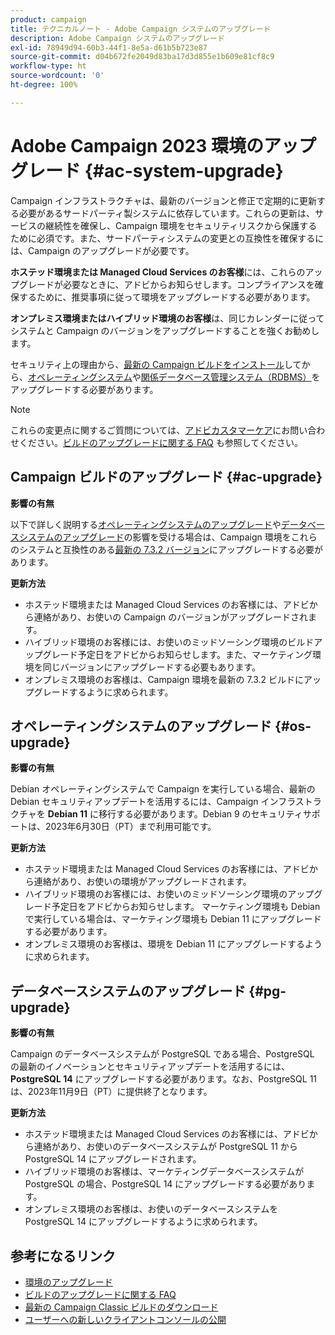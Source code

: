 ```yaml
---
product: campaign
title: テクニカルノート - Adobe Campaign システムのアップグレード
description: Adobe Campaign システムのアップグレード
exl-id: 78949d94-60b3-44f1-8e5a-d61b5b723e87
source-git-commit: d04b672fe2049d83ba17d3d855e1b609e81cf8c9
workflow-type: ht
source-wordcount: '0'
ht-degree: 100%

---
```


# Adobe Campaign 2023 環境のアップグレード {#ac-system-upgrade}

Campaign インフラストラクチャは、最新のバージョンと修正で定期的に更新する必要があるサードパーティ製システムに依存しています。これらの更新は、サービスの継続性を確保し、Campaign 環境をセキュリティリスクから保護するために必須です。また、サードパーティシステムの変更との互換性を確保するには、Campaign のアップグレードが必要です。

**ホステッド環境または Managed Cloud Services のお客様**&#x200B;には、これらのアップグレードが必要なときに、アドビからお知らせします。コンプライアンスを確保するために、推奨事項に従って環境をアップグレードする必要があります。

**オンプレミス環境またはハイブリッド環境のお客様**&#x200B;は、同じカレンダーに従ってシステムと Campaign のバージョンをアップグレードすることを強くお勧めします。

セキュリティ上の理由から、[最新の Campaign ビルドをインストール](#ac-upgrade)してから、[オペレーティングシステム](#os-upgrade)や[関係データベース管理システム（RDBMS）](#pg-upgrade)をアップグレードする必要があります。

>[!NOTE]
>
>これらの変更点に関するご質問については、[アドビカスタマーケア](https://helpx.adobe.com/jp/enterprise/admin-guide.html/enterprise/using/support-for-experience-cloud.ug.html)にお問い合わせください。[ビルドのアップグレードに関する FAQ](../../platform/using/faq-build-upgrade.md) も参照してください。

## Campaign ビルドのアップグレード {#ac-upgrade}

**影響の有無**

以下で詳しく説明する[オペレーティングシステムのアップグレード](#os-upgrade)や[データベースシステムのアップグレード](#pg-upgrade)の影響を受ける場合は、Campaign 環境をこれらのシステムと互換性のある[最新の 7.3.2 バージョン](../../rn/using/latest-release.md#release-7-3-2)にアップグレードする必要があります。

**更新方法**

* ホステッド環境または Managed Cloud Services のお客様には、アドビから連絡があり、お使いの Campaign のバージョンがアップグレードされます。
* ハイブリッド環境のお客様には、お使いのミッドソーシング環境のビルドアップグレード予定日をアドビからお知らせします。また、マーケティング環境を同じバージョンにアップグレードする必要もあります。
* オンプレミス環境のお客様は、Campaign 環境を最新の 7.3.2 ビルドにアップグレードするように求められます。


## オペレーティングシステムのアップグレード {#os-upgrade}

**影響の有無**

Debian オペレーティングシステムで Campaign を実行している場合、最新の Debian セキュリティアップデートを活用するには、Campaign インフラストラクチャを **Debian 11** に移行する必要があります。Debian 9 のセキュリティサポートは、2023年6月30日（PT）まで利用可能です。

**更新方法**

* ホステッド環境または Managed Cloud Services のお客様には、アドビから連絡があり、お使いの環境がアップグレードされます。
* ハイブリッド環境のお客様には、お使いのミッドソーシング環境のアップグレード予定日をアドビからお知らせします。 マーケティング環境も Debian で実行している場合は、マーケティング環境も Debian 11 にアップグレードする必要があります。
* オンプレミス環境のお客様は、環境を Debian 11 にアップグレードするように求められます。

## データベースシステムのアップグレード {#pg-upgrade}

**影響の有無**

Campaign のデータベースシステムが PostgreSQL である場合、PostgreSQL の最新のイノベーションとセキュリティアップデートを活用するには、**PostgreSQL 14** にアップグレードする必要があります。なお、PostgreSQL 11 は、2023年11月9日（PT）に提供終了となります。

**更新方法**

* ホステッド環境または Managed Cloud Services のお客様には、アドビから連絡があり、お使いのデータベースシステムが PostgreSQL 11 から PostgreSQL 14 にアップグレードされます。
* ハイブリッド環境のお客様は、マーケティングデータベースシステムが PostgreSQL の場合、PostgreSQL 14 にアップグレードする必要があります。
* オンプレミス環境のお客様は、お使いのデータベースシステムを PostgreSQL 14 にアップグレードするように求められます。


## 参考になるリンク

* [環境のアップグレード](../../production/using/build-upgrade.md)
* [ビルドのアップグレードに関する FAQ](../../platform/using/faq-build-upgrade.md)
* [最新の Campaign Classic ビルドのダウンロード](https://experience.adobe.com/#/downloads/content/software-distribution/ja/campaign.html)
* [ユーザーへの新しいクライアントコンソールの公開](../../installation/using/client-console-availability-for-windows.md)
